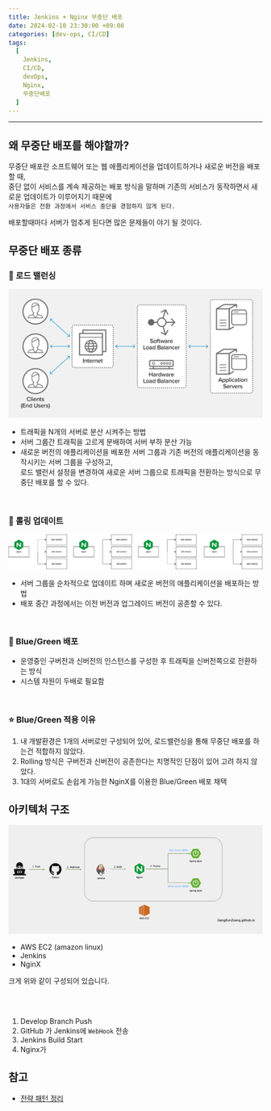 ```yaml
---
title: Jenkins + Nginx 무중단 배포
date: 2024-02-10 23:30:00 +09:00
categories: [dev-ops, CI/CD]
tags:
  [
    Jenkins, 
    CI/CD, 
    devOps,
    Nginx,
    무중단배포
  ]
---
```


* * *

## 왜 무중단 배포를 해야할까?
무중단 배포란 소프트웨어 또는 웹 애플리케이션을 업데이트하거나 새로운 버전을 배포할 때,  
중단 없이 서비스를 계속 제공하는 배포 방식을 말하며 기존의 서비스가 동작하면서 새로운 업데이트가 이루어지기 때문에  
`사용자들은 전환 과정에서 서비스 중단을 경험하지 않게 된다.`

배포할때마다 서버가 멈추게 된다면 많은 문제들이 야기 될 것이다.

## 무중단 배포 종류

### 📌 로드 밸런싱
![LoadBalanceing.png](..%2F..%2Fassets%2Fimg%2FLoadBalanceing.png)

* 트래픽을 N개의 서버로 분산 시켜주는 방법  
* 서버 그룹간 트래픽을 고르게 분배하여 서버 부하 분산 가능
* 새로운 버전의 애플리케이션을 배포한 서버 그룹과 기존 버전의 애플리케이션을 동작시키는 서버 그룹을 구성하고,   
  로드 밸런서 설정을 변경하여 새로운 서버 그룹으로 트래픽을 전환하는 방식으로 무중단 배포를 할 수 있다. 

<br>

### 📌 롤링 업데이트
![rolling.png](..%2F..%2Fassets%2Fimg%2Frolling.png)

* 서버 그룹을 순차적으로 업데이트 하며 새로운 버전의 애플리케이션을 배포하는 방법
* 배포 중간 과정에서는 이전 버전과 업그레이드 버전이 공존할 수 있다.

<br>


### 📌 Blue/Green 배포
* 운영중인 구버전과 신버전의 인스턴스를 구성한 후 트래픽을 신버전쪽으로 전환하는 방식
* 시스템 자원이 두배로 필요함

<br>

### ⭐️ Blue/Green 적용 이유
1. 내 개발환경은 1개의 서버로만 구성되어 있어, 로드밸런싱을 통해 무중단 배포를 하는건 적합하지 않았다.
2. Rolling 방식은 구버전과 신버전이 공존한다는 치명적인 단점이 있어 고려 하지 않았다.
3. 1대의 서버로도 손쉽게 가능한 NginX를 이용한 Blue/Green 배포 채택

## 아키텍처 구조
![dev-blog.infra.png](..%2F..%2Fassets%2Fimg%2Fdev-blog.infra.png)

* AWS EC2 (amazon linux)
* Jenkins
* NginX

크게 위와 같이 구성되어 있습니다.


<br><br>

1. Develop Branch Push
2. GitHub 가 Jenkins에 `WebHook` 전송
3. Jenkins Build Start
4. Nginx가



## 참고
* [전략 패턴 정리](https://inpa.tistory.com/entry/GOF-%F0%9F%92%A0-%EC%A0%84%EB%9E%B5Strategy-%ED%8C%A8%ED%84%B4-%EC%A0%9C%EB%8C%80%EB%A1%9C-%EB%B0%B0%EC%9B%8C%EB%B3%B4%EC%9E%90)

